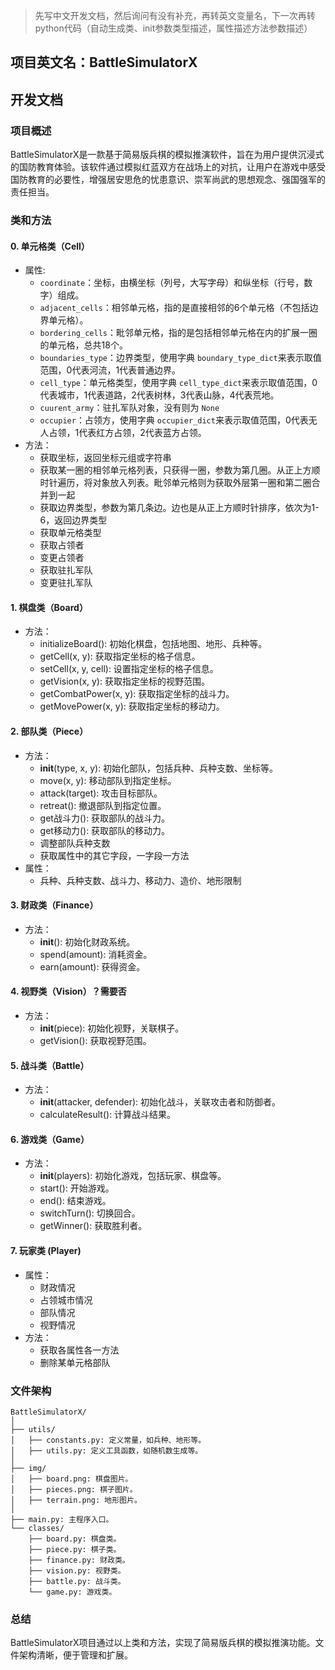 > 先写中文开发文档，然后询问有没有补充，再转英文变量名，下一次再转python代码（自动生成类、init参数类型描述，属性描述方法参数描述）

## 项目英文名：BattleSimulatorX

## 开发文档

### 项目概述

BattleSimulatorX是一款基于简易版兵棋的模拟推演软件，旨在为用户提供沉浸式的国防教育体验。该软件通过模拟红蓝双方在战场上的对抗，让用户在游戏中感受国防教育的必要性，增强居安思危的忧患意识、崇军尚武的思想观念、强国强军的责任担当。

### 类和方法

#### 0. 单元格类（Cell）

- 属性:
  - `coordinate`：坐标，由横坐标（列号，大写字母）和纵坐标（行号，数字）组成。
  - `adjacent_cells`：相邻单元格，指的是直接相邻的6个单元格（不包括边界单元格）。
  - `bordering_cells`：毗邻单元格，指的是包括相邻单元格在内的扩展一圈的单元格，总共18个。
  - `boundaries_type`：边界类型，使用字典 `boundary_type_dict`来表示取值范围，0代表河流，1代表普通边界。
  - `cell_type`：单元格类型，使用字典 `cell_type_dict`来表示取值范围，0代表城市，1代表道路，2代表树林，3代表山脉，4代表荒地。
  - `cuurent_army`：驻扎军队对象，没有则为 `None`
  - `occupier`：占领方，使用字典 `occupier_dict`来表示取值范围，0代表无人占领，1代表红方占领，2代表蓝方占领。
- 方法：
  - 获取坐标，返回坐标元组或字符串
  - 获取某一圈的相邻单元格列表，只获得一圈，参数为第几圈。从正上方顺时针遍历，将对象放入列表。毗邻单元格则为获取外层第一圈和第二圈合并到一起
  - 获取边界类型，参数为第几条边。边也是从正上方顺时针排序，依次为1-6，返回边界类型
  - 获取单元格类型
  - 获取占领者
  - 变更占领者
  - 获取驻扎军队
  - 变更驻扎军队

#### 1. 棋盘类（Board）

- 方法：
  - initializeBoard(): 初始化棋盘，包括地图、地形、兵种等。
  - getCell(x, y): 获取指定坐标的格子信息。
  - setCell(x, y, cell): 设置指定坐标的格子信息。
  - getVision(x, y): 获取指定坐标的视野范围。
  - getCombatPower(x, y): 获取指定坐标的战斗力。
  - getMovePower(x, y): 获取指定坐标的移动力。

#### 2. 部队类（Piece）

- 方法：
  - __init__(type, x, y): 初始化部队，包括兵种、兵种支数、坐标等。
  - move(x, y): 移动部队到指定坐标。
  - attack(target): 攻击目标部队。
  - retreat(): 撤退部队到指定位置。
  - get战斗力(): 获取部队的战斗力。
  - get移动力(): 获取部队的移动力。
  - 调整部队兵种支数
  - 获取属性中的其它字段，一字段一方法
- 属性：
  - 兵种、兵种支数、战斗力、移动力、造价、地形限制

#### 3. 财政类（Finance）

- 方法：
  - __init__(): 初始化财政系统。
  - spend(amount): 消耗资金。
  - earn(amount): 获得资金。

#### 4. 视野类（Vision）？需要否

- 方法：
  - __init__(piece): 初始化视野，关联棋子。
  - getVision(): 获取视野范围。

#### 5. 战斗类（Battle）

- 方法：
  - __init__(attacker, defender): 初始化战斗，关联攻击者和防御者。
  - calculateResult(): 计算战斗结果。

#### 6. 游戏类（Game）

- 方法：
  - __init__(players): 初始化游戏，包括玩家、棋盘等。
  - start(): 开始游戏。
  - end(): 结束游戏。
  - switchTurn(): 切换回合。
  - getWinner(): 获取胜利者。

#### 7. 玩家类 (Player)

- 属性：
  - 财政情况
  - 占领城市情况
  - 部队情况
  - 视野情况
- 方法：
  - 获取各属性各一方法
  - 删除某单元格部队

### 文件架构

```
BattleSimulatorX/
│
├── utils/
│   ├── constants.py: 定义常量，如兵种、地形等。
│   ├── utils.py: 定义工具函数，如随机数生成等。
│
├── img/
│   ├── board.png: 棋盘图片。
│   ├── pieces.png: 棋子图片。
│   ├── terrain.png: 地形图片。
│
├── main.py: 主程序入口。
└── classes/
    ├── board.py: 棋盘类。
    ├── piece.py: 棋子类。
    ├── finance.py: 财政类。
    ├── vision.py: 视野类。
    ├── battle.py: 战斗类。
    └── game.py: 游戏类。
```

### 总结

BattleSimulatorX项目通过以上类和方法，实现了简易版兵棋的模拟推演功能。文件架构清晰，便于管理和扩展。
